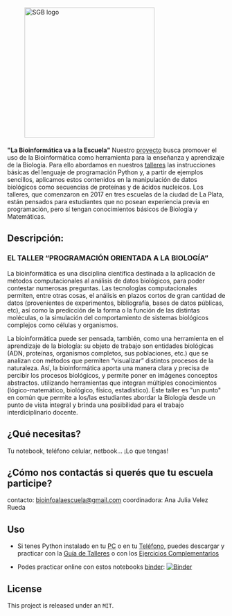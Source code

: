 <a href="http://ufq.unq.edu.ar/sbg/index.html"><img src="http://ufq.unq.edu.ar/sbg/images/top.jpg" align="center" hspace="40" vspace="6" alt="SGB logo" width="300px"></a>

**"La Bioinformática va a la Escuela"** Nuestro [proyecto](http://ufq.unq.edu.ar/sbg/education/index.html) busca promover el uso de la Bioinformática como herramienta para la enseñanza y aprendizaje de la Biología. Para ello abordamos en nuestros [talleres](http://ufq.unq.edu.ar/sbg/education/index.html#Taller) las instrucciones básicas del lenguaje de programación Python y, a partir de ejemplos sencillos, aplicamos estos contenidos en la manipulación de datos biológicos como secuencias de proteínas y de ácidos nucleicos. Los talleres, que comenzaron en 2017 en tres escuelas de la ciudad de La Plata, están pensados para estudiantes que no posean experiencia previa en programación, pero sí tengan conocimientos básicos de Biología y Matemáticas.

 ## Descripción:

	
### EL TALLER “PROGRAMACIÓN ORIENTADA A LA BIOLOGÍA”

La bioinformática es una disciplina científica destinada a la aplicación de métodos computacionales al análisis de datos biológicos, para poder contestar numerosas preguntas. Las tecnologías computacionales permiten, entre otras cosas, el análisis en plazos cortos de gran cantidad de datos (provenientes de experimentos, bibliografía, bases de datos públicas, etc), así como la predicción de la
forma o la función de las distintas moléculas, o la simulación del comportamiento de sistemas biológicos complejos como células y organismos.

La bioinformática puede ser pensada, también, como una herramienta en el aprendizaje de la biología: su objeto de trabajo son entidades biológicas (ADN, proteínas, organismos completos, sus poblaciones, etc.) que se analizan con métodos que permiten “visualizar” distintos procesos de la naturaleza. Así, la bioinformática aporta una manera clara y precisa de percibir los procesos biológicos, y permite poner en imágenes conceptos abstractos. utilizando herramientas que integran múltiples conocimientos (lógico-matemático, biológico, físico, estadístico). Este taller es "un punto" en común que permite a los/las estudiantes abordar la Biología desde un punto de vista integral y brinda una posibilidad para el trabajo interdiciplinario docente.

## ¿Qué necesitas? 
Tu notebook, teléfono celular, netbook… ¡Lo que tengas! 

## ¿Cómo nos contactás si querés que tu escuela participe?
contacto: bioinfoalaescuela@gmail.com
coordinadora: Ana Julia Velez Rueda

## Uso

- Si tenes Python instalado en tu [PC](https://www.python.org/) o en tu [Teléfono](https://play.google.com/store/apps/details?id=org.qpython.qpy&hl=es_419), puedes descargar y practicar con la [Guía de Talleres](http://ufq.unq.edu.ar/sbg/files/Guia_Taller_Programacion_Biologia_2018.1.pdf) o con los [Ejercicios Complementarios](http://ufq.unq.edu.ar/sbg/files/Guia_Complementaria_Taller_Programacion_Biologia_2018.1.pdf)

- Podes practicar online con estos notebooks [binder](https://beta.mybinder.org/): [![Binder](https://mybinder.org/badge_logo.svg)](https://mybinder.org/v2/gh/BioinfoALaEscuela/talleres.git/master)

## License


This project is released under an `MIT`.
